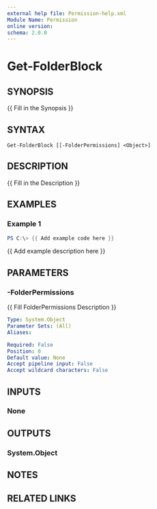 ```yaml
---
external help file: Permission-help.xml
Module Name: Permission
online version:
schema: 2.0.0
---
```


# Get-FolderBlock

## SYNOPSIS
{{ Fill in the Synopsis }}

## SYNTAX

```
Get-FolderBlock [[-FolderPermissions] <Object>]
```

## DESCRIPTION
{{ Fill in the Description }}

## EXAMPLES

### Example 1
```powershell
PS C:\> {{ Add example code here }}
```

{{ Add example description here }}

## PARAMETERS

### -FolderPermissions
{{ Fill FolderPermissions Description }}

```yaml
Type: System.Object
Parameter Sets: (All)
Aliases:

Required: False
Position: 0
Default value: None
Accept pipeline input: False
Accept wildcard characters: False
```

## INPUTS

### None

## OUTPUTS

### System.Object
## NOTES

## RELATED LINKS
